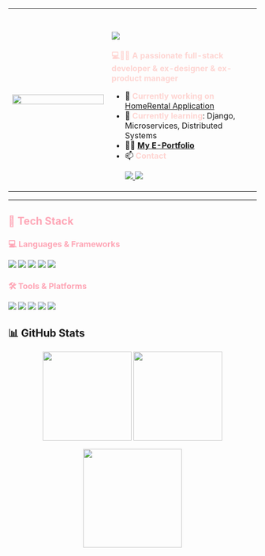 <table>
  <tr>
    <td width="40%">
      <img src="https://github.com/user-attachments/assets/90d6c188-dca8-4333-a3d4-0fe77f8258be" width="100%" />
    </td>
    <td width="60%" align="left">
      <h1 align="left">
        <img src="https://readme-typing-svg.demolab.com?font=Fira+Code&size=24&pause=1000&color=FEA6B6&width=600&height=80&lines=Hi+👋,+I'm+Yuchen+(Olivia)+Kwong;Full-Stack+Developer;Ex-Designer+&+PM" />
      </h1>
      <p><strong><span style="color:#fed5d2;">💻👧🏻 A passionate full-stack developer & ex-designer & ex-product manager</span></strong></p>
      <ul>
        <li>🔭 <strong><span style="color:#fed5d2;">Currently working on</span></strong> <a href="https://github.com/Chihiro1998/HomeRentalsApplication">HomeRental Application</a></li>
        <li>🌱 <strong><span style="color:#fed5d2;">Currently learning</span></strong>: Django, Microservices, Distributed Systems</li>
        <li>👨‍💻 <strong><a href="https://yuchenportfolio-675f00ecafdf.herokuapp.com/">My E-Portfolio</a></strong></li>
        <li>📫 <strong><span style="color:#fed5d2;">Contact</span></strong><p align="left">
  <a href="mailto:kuangyuchen0301@gmail.com">
    <img src="https://img.shields.io/badge/Gmail-EA4335?style=for-the-badge&logo=gmail&logoColor=white" />
  </a>
  <a href="https://www.linkedin.com/in/your-linkedin">
    <img src="https://img.shields.io/badge/LinkedIn-0077B5?style=for-the-badge&logo=linkedin&logoColor=white" />
  </a>
</p></li>
      </ul>
    </td>
  </tr>
</table>

---

##  <span style="color:#fea6b6;">🚀 Tech Stack</span>
###  <span style="color:#fea6b6;">💻 Languages & Frameworks</span>
<p align="left">
  <img src="https://img.shields.io/badge/JavaScript-FFD700?style=for-the-badge&logo=javascript&logoColor=black" />
  <img src="https://img.shields.io/badge/React-61DAFB?style=for-the-badge&logo=react&logoColor=black" />
  <img src="https://img.shields.io/badge/Node.js-339933?style=for-the-badge&logo=node.js&logoColor=white" />
  <img src="https://img.shields.io/badge/Django-092E20?style=for-the-badge&logo=django&logoColor=white" />
  <img src="https://img.shields.io/badge/Tailwind%20CSS-FF69B4?style=for-the-badge&logo=tailwindcss&logoColor=white" />
</p>

### <span style="color:#fea6b6;">🛠️ Tools & Platforms</span>
<p align="left">
  <img src="https://img.shields.io/badge/Git-F05032?style=for-the-badge&logo=git&logoColor=white" />
  <img src="https://img.shields.io/badge/GitHub-181717?style=for-the-badge&logo=github&logoColor=white" />
  <img src="https://img.shields.io/badge/Docker-2496ED?style=for-the-badge&logo=docker&logoColor=white" />
  <img src="https://img.shields.io/badge/MongoDB-47A248?style=for-the-badge&logo=mongodb&logoColor=white" />
  <img src="https://img.shields.io/badge/PostgreSQL-316192?style=for-the-badge&logo=postgresql&logoColor=white" />
</p>



## 📊 **GitHub Stats**
<p align="center">
  <img src="https://github-readme-stats.vercel.app/api?username=Chihiro1998&show_icons=true&theme=white&title_color=FEA6B6&text_color=606060&icon_color=FEA6B6&border_color=B0A8B9&bg_color=F9F1F0,E8E8E8" height="180px"/>
  <img src="https://github-readme-stats.vercel.app/api/top-langs/?username=Chihiro1998&layout=compact&theme=white&title_color=FEA6B6&text_color=606060&border_color=B0A8B9&bg_color=F9F1F0,E8E8E8" height="180px"/>
</p>



<p align="center">
  <img src="https://github-readme-stats.vercel.app/api/top-langs/?username=Chihiro1998&layout=compact&theme=dracula" height="200px" />
</p>




